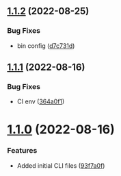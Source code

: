 ## [1.1.2](https://github.com/Pradumnasaraf/OctoSearch-CLI/compare/v1.1.1...v1.1.2) (2022-08-25)


### Bug Fixes

* bin config ([d7c731d](https://github.com/Pradumnasaraf/OctoSearch-CLI/commit/d7c731d14b1403568e979b8a24ff3809edae8de7))



## [1.1.1](https://github.com/Pradumnasaraf/OctoSearch-CLI/compare/v1.1.0...v1.1.1) (2022-08-16)


### Bug Fixes

* CI env ([364a0f1](https://github.com/Pradumnasaraf/OctoSearch-CLI/commit/364a0f18cce557cbad6c0274e09240b26c55128a))



# [1.1.0](https://github.com/Pradumnasaraf/OctoSearch-CLI/compare/93f7a0fc1b99689ebcfb831f6966985ce58fc40d...v1.1.0) (2022-08-16)


### Features

* Added initial CLI files ([93f7a0f](https://github.com/Pradumnasaraf/OctoSearch-CLI/commit/93f7a0fc1b99689ebcfb831f6966985ce58fc40d))



